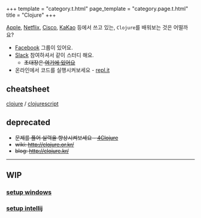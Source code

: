 +++
template = "category.t.html"
page_template = "category.page.t.html"
title = "Clojure"
+++

[Apple](https://apple.com), [Netflix](https://www.netflix.com), [Cisco](https://www.cisco.com), [KaKao](https://www.kakaocorp.com/) 등에서 쓰고 있는, `Clojure`를 배워보는 것은 어떨까요?

- [<i class="fab fa-facebook"></i> Facebook](https://www.facebook.com/groups/defnclojure/) 그룹이 있어요.
- [<i class="fab fa-slack"></i> Slack](https://clojure-korea.slack.com/) 참여하셔서 같이 스터디 해요.
  - ~~초대장은 [여기에 있어요](https://clojure-korea-invitation.herokuapp.com/)~~
- 온라인에서 코드를 실행시켜보세요 - [repl.it](https://repl.it/languages/clojure)

## cheatsheet

[clojure](https://jafingerhut.github.io/cheatsheet/clojuredocs/cheatsheet-tiptip-no-cdocs-summary.html) / [clojurescript](https://cljs.info/cheatsheet/)

## deprecated

- ~~문제를 풀어 실력을 향상시켜보세요 - [4Clojure](http://www.4clojure.com/)~~
- ~~wiki: <http://clojure.or.kr/>~~
- ~~blog: <http://clojure.kr/>~~


-----------------------------

## WIP
### [setup windows](./setup_windows)
### [setup intellij](https://github.com/clojure-kr/clojure-complete/blob/master/Development-Environments/intellij.adoc)
